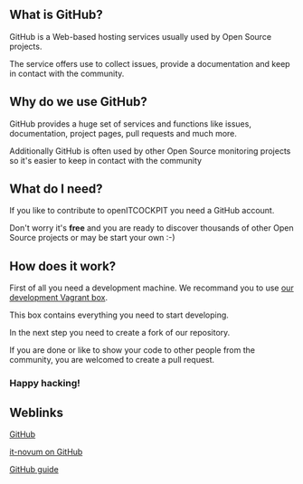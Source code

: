 ## What is GitHub?

GitHub is a Web-based hosting services usually used by Open Source projects.

The service offers use to collect issues, provide a documentation and keep in contact with the community.

## Why do we use GitHub?

GitHub provides a huge set of services and functions like issues, documentation, project pages, pull requests and much more.

Additionally GitHub is often used by other Open Source monitoring projects so it's easier to keep in contact with the community

## What do I need?

If you like to contribute to openITCOCKPIT you need a GitHub account.

Don't worry it's **free** and you are ready to discover thousands of other Open Source projects or may be start your own :-)

## How does it work?

First of all you need a development machine. We recommand you to use [our development Vagrant box](https://github.com/it-novum/vagrantboxes/tree/master/openITCOCKPIT_V3-dev).

This box contains everything you need to start developing.

In the next step you need to create a fork of our repository.

If you are done or like to show your code to other people from the community, you are welcomed to create a pull request.

### Happy hacking!

## Weblinks
[GitHub <i class="fa fa-external-link"></i>](https://github.com/)

[it-novum on GitHub <i class="fa fa-external-link"></i>](https://github.com/it-novum/)

[GitHub guide <i class="fa fa-external-link"></i>](https://guides.github.com/activities/hello-world/)
